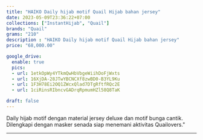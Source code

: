 ```yaml
---
title: "HAIKO Daily hijab motif Quail Hijab bahan jersey"
date: 2023-05-09T23:36:22+07:00
collections: ["InstantHijab", "Quail"]
brands: "Quail"
grams: "210"
description : "HAIKO Daily hijab motif Quail Hijab bahan jersey"
price: "68,000.00"

google_drive:
  enable: true
  pics:
  - url: 1etkOpWy4YTkmQwHbVbgeWiihDoFjWxts
  - url: 16XjDA-28JTwYBCNCXf8zwBD0-B3YL9Ku
  - url: 1F3H78Ei2OQ1ZWcxQlad7DTgRftfRQc2E
  - url: 1ciRinsRIbncvGADrqRpmumHZl58Q8TaK

draft: false
---
```


Daily hijab motif dengan material jersey deluxe dan motif bunga cantik. Dilengkapi dengan masker senada siap menemani aktivitas Quailovers."

--------    
 
